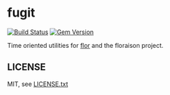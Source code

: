 
# fugit

[![Build Status](https://secure.travis-ci.org/floraison/fugit.svg)](http://travis-ci.org/floraison/fugit)
[![Gem Version](https://badge.fury.io/rb/fugit.svg)](http://badge.fury.io/rb/fugit)

Time oriented utilities for [flor](https://github.com/floraison/flor) and the floraison project.


## LICENSE

MIT, see [LICENSE.txt](LICENSE.txt)

